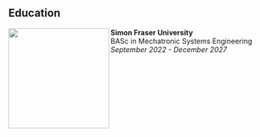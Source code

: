 ## Education

<img src="https://www.clo-ocol.gc.ca/sites/default/files/styles/large/public/sfu-block-logo.svg.jpg?itok=ksBivry2" align="left" width="200px"/>
<strong>Simon Fraser University</strong><br>
    BASc in Mechatronic Systems Engineering<br>
    <em>September 2022 - December 2027</em>
<br clear="left"/>
